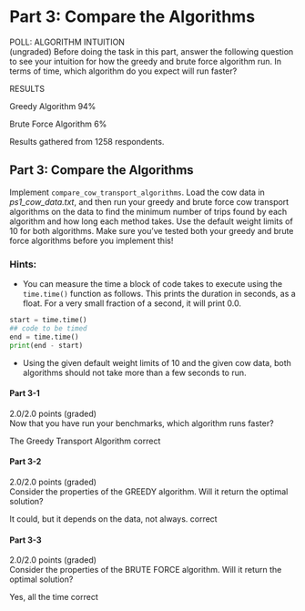 # Part 3: Compare the Algorithms

POLL: ALGORITHM INTUITION  
(ungraded) Before doing the task in this part, answer the following question to see your intuition for how the greedy and brute force algorithm run. In terms of time, which algorithm do you expect will run faster?

RESULTS

Greedy Algorithm
 94%

Brute Force Algorithm
 6%

Results gathered from 1258 respondents.

## Part 3: Compare the Algorithms
Implement `compare_cow_transport_algorithms`. Load the cow data in _ps1_cow_data.txt_, and then run your greedy and brute force cow transport algorithms on the data to find the minimum number of trips found by each algorithm and how long each method takes. Use the default weight limits of 10 for both algorithms. Make sure you’ve tested both your greedy and brute force algorithms before you implement this!

### Hints:
* You can measure the time a block of code takes to execute using the `time.time()` function as follows. This prints the duration in seconds, as a float. For a very small fraction of a second, it will print 0.0.
```python
start = time.time()
## code to be timed
end = time.time()
print(end - start)
```
* Using the given default weight limits of 10 and the given cow data, both algorithms should not take more than a few seconds to run.

#### Part 3-1
2.0/2.0 points (graded)  
Now that you have run your benchmarks, which algorithm runs faster?

The Greedy Transport Algorithm correct

#### Part 3-2
2.0/2.0 points (graded)  
Consider the properties of the GREEDY algorithm. Will it return the optimal solution?

It could, but it depends on the data, not always. correct

#### Part 3-3
2.0/2.0 points (graded)  
Consider the properties of the BRUTE FORCE algorithm. Will it return the optimal solution?

Yes, all the time correct
